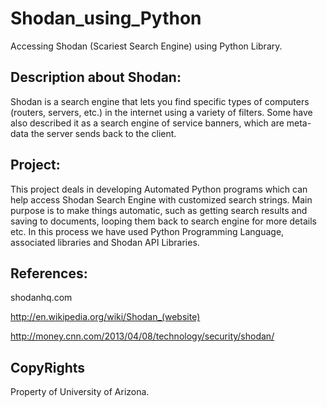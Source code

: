 Shodan_using_Python
===================

Accessing Shodan  (Scariest Search Engine) using Python Library.

Description about Shodan:
-------------------------------
Shodan is a search engine that lets you find specific types of computers (routers, servers, etc.) in the internet using a variety of filters. Some have also described it as a search engine of service banners, which are meta-data the server sends back to the client.

Project:
------------------
This project deals in developing Automated Python programs which can help access Shodan Search Engine with customized search strings. Main purpose is to make things automatic, such as getting search results and saving to documents, looping them back to search engine for more details etc. In this process we have used Python Programming Language, associated libraries and Shodan API Libraries.

References:
----------------
shodanhq.com

http://en.wikipedia.org/wiki/Shodan_(website)

http://money.cnn.com/2013/04/08/technology/security/shodan/


CopyRights
-------------------
Property of University of Arizona.
